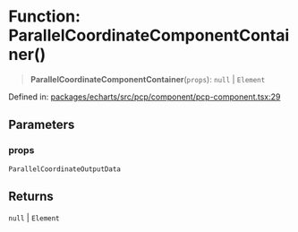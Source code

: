 # Function: ParallelCoordinateComponentContainer()

> **ParallelCoordinateComponentContainer**(`props`): `null` \| `Element`

Defined in: [packages/echarts/src/pcp/component/pcp-component.tsx:29](https://github.com/GeoDaCenter/openassistant/blob/ae6e39c15b60e7a98a21d90a5bbeff5dc44c1295/packages/echarts/src/pcp/component/pcp-component.tsx#L29)

## Parameters

### props

`ParallelCoordinateOutputData`

## Returns

`null` \| `Element`
